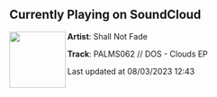 ## Currently Playing on SoundCloud

[<img align="left" width="100" src="https://i1.sndcdn.com/artworks-BlpxWICV5PPxzyoc-1xmeag-t500x500.jpg">](https://soundcloud.com/shallnotfade/palms062-dos-clouds-ep)

**Artist**: Shall Not Fade 

**Track**: PALMS062 // DOS - Clouds EP

Last updated at 08/03/2023 12:43
